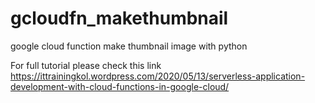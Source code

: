 # gcloudfn_makethumbnail
google cloud function make thumbnail image with python


For full tutorial please check this link
https://ittrainingkol.wordpress.com/2020/05/13/serverless-application-development-with-cloud-functions-in-google-cloud/
